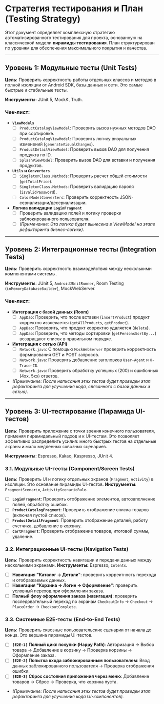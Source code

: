 # Стратегия тестирования и План (Testing Strategy)

Этот документ определяет комплексную стратегию автоматизированного тестирования для проекта, основанную на классической модели **пирамиды тестирования**. План структурирован по уровням для обеспечения максимального покрытия и качества.

---

## Уровень 1: Модульные тесты (Unit Tests)

**Цель:** Проверить корректность работы отдельных классов и методов в полной изоляции от Android SDK, базы данных и сети. Это самые быстрые и стабильные тесты.

**Инструменты:** JUnit 5, MockK, Truth.

### Чек-лист:
- **`ViewModels`**
    - [ ] `ProductCatalogViewModel`: Проверить вызов нужных методов DAO при сортировке.
    - [ ] `ProductCatalogViewModel`: Проверить логику визуальных изменений (`generateVisualChanges`).
    - [ ] `ProductDetailViewModel`: Проверить вызов DAO для получения продукта по ID.
    - [ ] `SplashViewModel`: Проверить вызов DAO для вставки и получения продуктов.
- **`Utils` и `Converters`**
    - [ ] `SingletonClass.Methods`: Проверить расчет общей стоимости (`getTotalPrice`).
    - [ ] `SingletonClass.Methods`: Проверить валидацию пароля (`isValidPassword`).
    - [ ] `ColorModelConverters`: Проверить корректность JSON-сериализации/десериализации.
- **Логика валидации `LoginFragment`**
    - [ ] Проверить валидацию полей и логику проверки заблокированного пользователя.
    - [ ] _(Примечание: Эта логика будет вынесена в ViewModel на этапе рефакторинга бизнес-логики)._

---

## Уровень 2: Интеграционные тесты (Integration Tests)

**Цель:** Проверить корректность взаимодействия между несколькими компонентами системы.

**Инструменты:** JUnit 5, `AndroidJUnitRunner`, Room Testing (`inMemoryDatabaseBuilder`), MockWebServer.

### Чек-лист:
- **Интеграция с базой данных (Room)**
    - [ ] `AppDao`: Проверить, что после вставки (`insertProduct`) продукт корректно извлекается (`getAllProducts`, `getProduct`).
    - [ ] `AppDao`: Проверить, что продукт корректно удаляется (`delete`).
    - [ ] `AppDao`: Проверить, что методы сортировки (`getPersonsSortBy...`) возвращают список в правильном порядке.
- **Интеграция с сетью (API)**
    - [ ] `Network.java`: С помощью `MockWebServer` проверить корректность формирования GET и POST запросов.
    - [ ] `Network.java`: Проверить добавление заголовков `User-Agent` и `X-Trace-ID`.
    - [ ] `Network.java`: Проверить обработку успешных (200) и ошибочных (4xx, 5xx) ответов.
- _(Примечание: После написания этих тестов будет проведен этап рефакторинга для улучшения кода, связанного с базой данных и сетью)._

---

## Уровень 3: UI-тестирование (Пирамида UI-тестов)

**Цель:** Проверить приложение с точки зрения конечного пользователя, применяя пирамидальный подход и к UI-тестам. Это позволяет эффективно распределить усилия: много быстрых тестов на отдельные экраны и мало медленных сквозных сценариев.

**Инструменты:** Espresso, Kakao, Kaspresso, JUnit 4.

### 3.1. Модульные UI-тесты (Component/Screen Tests)

**Цель:** Проверить UI и логику отдельных экранов (`Fragment`, `Activity`) в изоляции. Это основание пирамиды UI-тестов.
**Инструменты:** `FragmentScenario`, `ActivityScenarioRule`.

- [ ] **`LoginFragment`**: Проверить отображение элементов, автозаполнение полей, обработку ошибок.
- [ ] **`ProductCatalogFragment`**: Проверить отображение списка товаров (включая пустой список).
- [ ] **`ProductDetailFragment`**: Проверить отображение деталей, работу счетчика, добавление в корзину.
- [ ] **`CartFragment`**: Проверить отображение товаров, итоговой суммы, удаление.

### 3.2. Интеграционные UI-тесты (Navigation Tests)

**Цель:** Проверить корректность навигации и передачи данных между несколькими экранами.
**Инструменты:** Espresso, `Intents`.

- [ ] **Навигация "Каталог -> Детали"**: проверить корректность перехода и отображаемых данных.
- [ ] **Навигация "Корзина -> Логин -> Оформление"**: проверить условный переход при оформлении заказа.
- [ ] **Полный флоу оформления заказа (навигация)**: проверить последовательный переход по экранам `CheckoutInfo` -> `Checkout` -> `PlaceOrder` -> `CheckoutComplete`.

### 3.3. Системные E2E-тесты (End-to-End Tests)

**Цель:** Проверить сквозные пользовательские сценарии от начала до конца. Это вершина пирамиды UI-тестов.

- [ ] **`[E2E-1]` Полный цикл покупки (Happy Path)**: Авторизация -> Выбор товара -> Добавление в корзину -> Проверка корзины -> Оформление заказа.
- [ ] **`[E2E-2]` Попытка входа заблокированным пользователем**: Ввод данных заблокированного пользователя -> Проверка отображения ошибки.
- [ ] **`[E2E-3]` Сброс состояния приложения через меню**: Добавление товаров -> Сброс -> Проверка, что корзина пуста.
- _(Примечание: После написания этих тестов будет проведен этап рефакторинга для улучшения кода UI-компонентов)._
